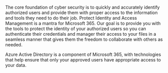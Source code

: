 The core foundation of cyber security is to quickly and accurately identify authorized users and provide them with proper access to the information and tools they need to do their job. Protect Identity and Access Management is a mantra for Microsoft 365. Our goal is to provide you with the tools to protect the identity of your authorized users so you can authenticate their credentials and manager their access to your files in a seamless manner that gives them the freedom to collaborate with others as needed.

Azure Active Directory is a component of Microsoft 365, with technologies that help ensure that only your approved users have appropriate access to your data.